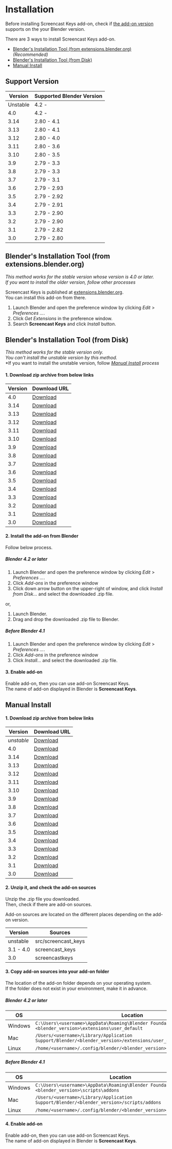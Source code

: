 <!-- markdownlint-disable MD024 -->

# Installation

Before installing Screencast Keys add-on, check if
[the add-on version](#support-version) supports on the your Blender version.

There are 3 ways to install Screencast Keys add-on.

<!-- markdownlint-disable-next-line MD013 -->
* [Blender's Installation Tool (from extensions.blender.org)](#blenders-installation-tool-from-extensionsblenderorg) *(Recommended)*
* [Blender's Installation Tool (from Disk)](#blenders-installation-tool-from-disk)
* [Manual Install](#manual-install)

## Support Version

|Version|Supported Blender Version|
|---|---|
|Unstable|4.2 -|
|4.0|4.2 -|
|3.14|2.80 - 4.1|
|3.13|2.80 - 4.1|
|3.12|2.80 - 4.0|
|3.11|2.80 - 3.6|
|3.10|2.80 - 3.5|
|3.9|2.79 - 3.3|
|3.8|2.79 - 3.3|
|3.7|2.79 - 3.1|
|3.6|2.79 - 2.93|
|3.5|2.79 - 2.92|
|3.4|2.79 - 2.91|
|3.3|2.79 - 2.90|
|3.2|2.79 - 2.90|
|3.1|2.79 - 2.82|
|3.0|2.79 - 2.80|

## Blender's Installation Tool (from extensions.blender.org)

*This method works for the stable version whose version is 4.0 or later.*  
*If you want to install the older version, follow other processes*

<!-- markdownlint-disable-next-line MD013 -->
Screencast Keys is published at [extensions.blender.org](https://extensions.blender.org/add-ons/screencast-keys/).  
You can install this add-on from there.

1. Launch Blender and open the preference window by clicking *Edit* >
   *Preferences ...*.
2. Click *Get Extensions* in the preference window.
3. Search **Screencast Keys** and click *Install* button.

## Blender's Installation Tool (from Disk)

*This method works for the stable version only.*  
*You can't install the unstable version by this method.*  
*If you want to install the unstable version, follow
*[Manual Install](#manual-install) process*

<!-- markdownlint-disable-next-line MD001 -->
#### 1. Download zip archive from below links

|Version|Download URL|
|---|---|
|4.0|[Download](https://github.com/nutti/Screencast-Keys/releases/tag/v4.0.1)|
|3.14|[Download](https://github.com/nutti/Screencast-Keys/releases/tag/v3.14.0)|
|3.13|[Download](https://github.com/nutti/Screencast-Keys/releases/tag/v3.13)|
|3.12|[Download](https://github.com/nutti/Screencast-Keys/releases/tag/v3.12)|
|3.11|[Download](https://github.com/nutti/Screencast-Keys/releases/tag/v3.11)|
|3.10|[Download](https://github.com/nutti/Screencast-Keys/releases/tag/v3.10)|
|3.9|[Download](https://github.com/nutti/Screencast-Keys/releases/tag/v3.9)|
|3.8|[Download](https://github.com/nutti/Screencast-Keys/releases/tag/v3.8)|
|3.7|[Download](https://github.com/nutti/Screencast-Keys/releases/tag/v3.7)|
|3.6|[Download](https://github.com/nutti/Screencast-Keys/releases/tag/v3.6)|
|3.5|[Download](https://github.com/nutti/Screencast-Keys/releases/tag/v3.5)|
|3.4|[Download](https://github.com/nutti/Screencast-Keys/releases/tag/v3.4)|
|3.3|[Download](https://github.com/nutti/Screencast-Keys/releases/tag/v3.3)|
|3.2|[Download](https://github.com/nutti/Screencast-Keys/releases/tag/v3.2)|
|3.1|[Download](https://github.com/nutti/Screencast-Keys/releases/tag/v3.1)|
|3.0|[Download](https://github.com/nutti/Screencast-Keys/releases/tag/v3.0)|

#### 2. Install the add-on from Blender

Follow below process.

##### Blender 4.2 or later

1. Launch Blender and open the preference window by clicking *Edit* >
   *Preferences ...*.
2. Click *Add-ons* in the preference window
3. Click down arrow button on the upper-right of window, and click
   *Install from Disk...* and select the downloaded .zip file.

or,

1. Launch Blender.
2. Drag and drop the downloaded .zip file to Blender.

##### Before Blender 4.1

1. Launch Blender and open the preference window by clicking *Edit* >
   *Preferences ...*.
2. Click *Add-ons* in the preference window
3. Click *Install...* and select the downloaded .zip file.

#### 3. Enable add-on

Enable add-on, then you can use add-on Screencast Keys.  
The name of add-on displayed in Blender is **Screencast Keys**.

## Manual Install

<!-- markdownlint-disable-next-line MD001 -->
#### 1. Download zip archive from below links

|Version|Download URL|
|---|---|
|*unstable*|[Download](https://github.com/nutti/Screencast-Keys/archive/master.zip)|
|4.0|[Download](https://github.com/nutti/Screencast-Keys/releases/tag/v4.0.1)|
|3.14|[Download](https://github.com/nutti/Screencast-Keys/releases/tag/v3.14.0)|
|3.13|[Download](https://github.com/nutti/Screencast-Keys/releases/tag/v3.13)|
|3.12|[Download](https://github.com/nutti/Screencast-Keys/releases/tag/v3.12)|
|3.11|[Download](https://github.com/nutti/Screencast-Keys/releases/tag/v3.11)|
|3.10|[Download](https://github.com/nutti/Screencast-Keys/releases/tag/v3.10)|
|3.9|[Download](https://github.com/nutti/Screencast-Keys/releases/tag/v3.9)|
|3.8|[Download](https://github.com/nutti/Screencast-Keys/releases/tag/v3.8)|
|3.7|[Download](https://github.com/nutti/Screencast-Keys/releases/tag/v3.7)|
|3.6|[Download](https://github.com/nutti/Screencast-Keys/releases/tag/v3.6)|
|3.5|[Download](https://github.com/nutti/Screencast-Keys/releases/tag/v3.5)|
|3.4|[Download](https://github.com/nutti/Screencast-Keys/releases/tag/v3.4)|
|3.3|[Download](https://github.com/nutti/Screencast-Keys/releases/tag/v3.3)|
|3.2|[Download](https://github.com/nutti/Screencast-Keys/releases/tag/v3.2)|
|3.1|[Download](https://github.com/nutti/Screencast-Keys/releases/tag/v3.1)|
|3.0|[Download](https://github.com/nutti/Screencast-Keys/releases/tag/v3.0)|

#### 2. Unzip it, and check the add-on sources

Unzip the .zip file you downloaded.  
Then, check if there are add-on sources.

Add-on sources are located on the different places depending on the add-on version.

|Version|Sources|
|---|---|
|unstable|src/screencast_keys|
|3.1 - 4.0|screencast_keys|
|3.0|screencastkeys|

#### 3. Copy add-on sources into your add-on folder

The location of the add-on folder depends on your operating system.  
If the folder does not exist in your environment, make it in advance.

##### Blender 4.2 or later

|OS|Location|
|---|---|
|Windows|`C:\Users\<username>\AppData\Roaming\Blender Foundation\Blender\<blender_version>\extensions\user_default`|
|Mac|`/Users/<username>/Library/Application Support/Blender/<blender_version>/extensions/user_default`|
|Linux|`/home/<username>/.config/blender/<blender_version>/extensions/user_default`|

##### Before Blender 4.1

|OS|Location|
|---|---|
|Windows|`C:\Users\<username>\AppData\Roaming\Blender Foundation\Blender\<blender_version>\scripts\addons`|
|Mac|`/Users/<username>/Library/Application Support/Blender/<blender_version>/scripts/addons`|
|Linux|`/home/<username>/.config/blender/<blender_version>/scripts/addons`|

#### 4. Enable add-on

Enable add-on, then you can use add-on Screencast Keys.  
The name of add-on displayed in Blender is **Screencast Keys**.
